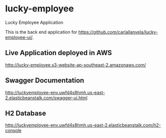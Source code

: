 # lucky-employee
Lucky Employee Application

This is the back end application for https://github.com/carlallanvela/lucky-employee-ui/.

## Live Application deployed in AWS
http://lucky-employee.s3-website-ap-southeast-2.amazonaws.com/

## Swagger Documentation
http://luckyemployee-env.uwfd4s8hmh.us-east-2.elasticbeanstalk.com/swagger-ui.html

## H2 Database
http://luckyemployee-env.uwfd4s8hmh.us-east-2.elasticbeanstalk.com/h2-console
